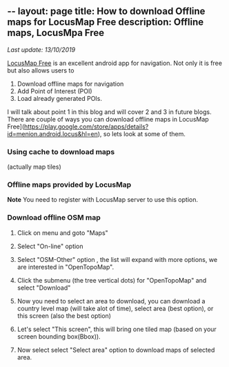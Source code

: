 --
layout: page
title: How to download Offline maps for LocusMap Free
description: Offline maps, LocusMpa Free
---
*Last update: 13/10/2019*

[LocusMap Free](https://play.google.com/store/apps/details?id=menion.android.locus&hl=en) is an excellent android app for navigation. Not only it is free but also allows users to

1. Download offline maps for navigation
2. Add Point of Interest (POI)
3. Load already generated POIs.

I will talk about point 1 in this blog and will cover 2 and 3 in future blogs. There are couple of ways you can download offline maps in LocusMap Free](https://play.google.com/store/apps/details?id=menion.android.locus&hl=en), so lets look at some of them.

### Using cache to download maps

(actually map tiles)

### Offline maps provided by LocusMap  

__Note__ You need to register with LocusMap server to use this option.  

### Download offline OSM map




1. Click on menu and goto "Maps"

2. Select "On-line" option

3. Select "OSM-Other" option , the list will expand with more options, we are interested in "OpenTopoMap".

4. Click the submenu (the tree vertical dots) for "OpenTopoMap" and select "Download"

5. Now you need to select an area to download, you can download a country level map (will take alot of time), select area (best option), or this screen (also the best option)

6. Let's select "This screen", this will bring one tiled map (based on your screen bounding box(Bbox)).

7. Now select select "Select area" option to download maps of selected area.
